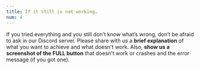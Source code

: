 ```yaml
---
title: If it still is not working…
num: 4
---
```


If you tried everything and you still don’t know what’s wrong, don’t be afraid to ask in our Discord server. Please share with us a **brief explanation** of what you want to achieve and what doesn't work. Also, **show us a screenshot of the FULL button** that doesn't work or crashes and the error message (if you got one).
